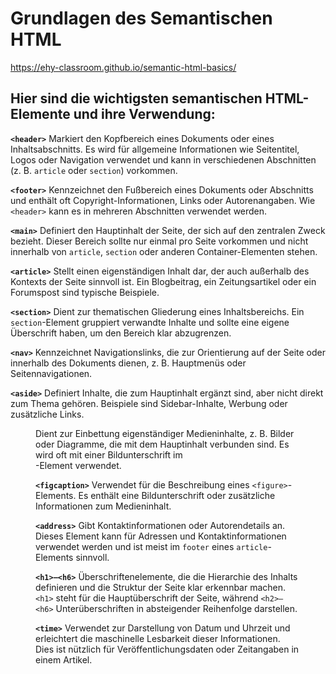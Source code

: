 # Grundlagen des Semantischen HTML
https://ehy-classroom.github.io/semantic-html-basics/



## Hier sind die wichtigsten semantischen HTML-Elemente und ihre Verwendung:

**`<header>`**
Markiert den Kopfbereich eines Dokuments oder eines Inhaltsabschnitts. Es wird für allgemeine Informationen wie Seitentitel, Logos oder Navigation verwendet und kann in verschiedenen Abschnitten (z. B. `article` oder `section`) vorkommen.

**`<footer>`**
Kennzeichnet den Fußbereich eines Dokuments oder Abschnitts und enthält oft Copyright-Informationen, Links oder Autorenangaben. Wie `<header>` kann es in mehreren Abschnitten verwendet werden.

**`<main>`**
Definiert den Hauptinhalt der Seite, der sich auf den zentralen Zweck bezieht. Dieser Bereich sollte nur einmal pro Seite vorkommen und nicht innerhalb von `article`, `section` oder anderen Container-Elementen stehen.

**`<article>`**
Stellt einen eigenständigen Inhalt dar, der auch außerhalb des Kontexts der Seite sinnvoll ist. Ein Blogbeitrag, ein Zeitungsartikel oder ein Forumspost sind typische Beispiele.

**`<section>`**
Dient zur thematischen Gliederung eines Inhaltsbereichs. Ein `section`-Element gruppiert verwandte Inhalte und sollte eine eigene Überschrift haben, um den Bereich klar abzugrenzen.

**`<nav>`**
Kennzeichnet Navigationslinks, die zur Orientierung auf der Seite oder innerhalb des Dokuments dienen, z. B. Hauptmenüs oder Seitennavigationen.

**`<aside>`**
Definiert Inhalte, die zum Hauptinhalt ergänzt sind, aber nicht direkt zum Thema gehören. Beispiele sind Sidebar-Inhalte, Werbung oder zusätzliche Links.

<figure> Dient zur Einbettung eigenständiger Medieninhalte, z. B. Bilder oder Diagramme, die mit dem Hauptinhalt verbunden sind. Es wird oft mit einer Bildunterschrift im <figcaption>-Element verwendet.

**`<figcaption>`**
Verwendet für die Beschreibung eines `<figure>`-Elements. Es enthält eine Bildunterschrift oder zusätzliche Informationen zum Medieninhalt.

**`<address>`**
Gibt Kontaktinformationen oder Autorendetails an. Dieses Element kann für Adressen und Kontaktinformationen verwendet werden und ist meist im `footer` eines `article`-Elements sinnvoll.

**`<h1>–<h6>`**
Überschriftenelemente, die die Hierarchie des Inhalts definieren und die Struktur der Seite klar erkennbar machen. `<h1>` steht für die Hauptüberschrift der Seite, während `<h2>–<h6>` Unterüberschriften in absteigender Reihenfolge darstellen.

**`<time>`**
Verwendet zur Darstellung von Datum und Uhrzeit und erleichtert die maschinelle Lesbarkeit dieser Informationen. Dies ist nützlich für Veröffentlichungsdaten oder Zeitangaben in einem Artikel.

